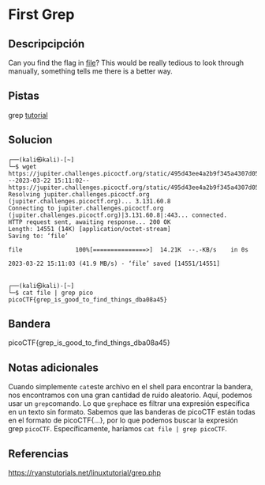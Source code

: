 # First Grep
## Descripcipción
Can you find the flag in [file](https://jupiter.challenges.picoctf.org/static/495d43ee4a2b9f345a4307d053b4d88d/file)? This would be really tedious to look through manually, something tells me there is a better way.
## Pistas
grep [tutorial](https://ryanstutorials.net/linuxtutorial/grep.php)
## Solucion
```
┌──(kali㉿kali)-[~]
└─$ wget https://jupiter.challenges.picoctf.org/static/495d43ee4a2b9f345a4307d053b4d88d/file
--2023-03-22 15:11:02--  https://jupiter.challenges.picoctf.org/static/495d43ee4a2b9f345a4307d053b4d88d/file
Resolving jupiter.challenges.picoctf.org (jupiter.challenges.picoctf.org)... 3.131.60.8
Connecting to jupiter.challenges.picoctf.org (jupiter.challenges.picoctf.org)|3.131.60.8|:443... connected.
HTTP request sent, awaiting response... 200 OK
Length: 14551 (14K) [application/octet-stream]
Saving to: ‘file’

file               100%[===============>]  14.21K  --.-KB/s    in 0s      

2023-03-22 15:11:03 (41.9 MB/s) - ‘file’ saved [14551/14551]

                                                                           
┌──(kali㉿kali)-[~]
└─$ cat file | grep pico                            
picoCTF{grep_is_good_to_find_things_dba08a45}

```
## Bandera
picoCTF{grep_is_good_to_find_things_dba08a45}
## Notas adicionales
Cuando simplemente `cat`este archivo en el shell para encontrar la bandera, nos encontramos con una gran cantidad de ruido aleatorio. Aquí, podemos usar un `grep`comando. Lo que `grep`hace es filtrar una expresión específica en un texto sin formato. Sabemos que las banderas de picoCTF están todas en el formato de picoCTF{...}, por lo que podemos buscar la expresión grep `picoCTF`. Específicamente, haríamos `cat file | grep picoCTF`.

## Referencias
https://ryanstutorials.net/linuxtutorial/grep.php
